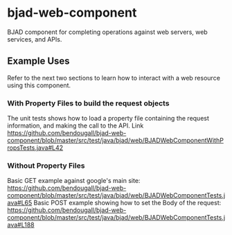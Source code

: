 # bjad-web-component
BJAD component for completing operations against web servers, web services, and APIs.
## Example Uses
Refer to the next two sections to learn how to interact with a web resource using this component.
### With Property Files to build the request objects
The unit tests shows how to load a property file containing the request information, and making the call to the API. Link https://github.com/bendougall/bjad-web-component/blob/master/src/test/java/bjad/web/BJADWebComponentWithPropsTests.java#L42
### Without Property Files
Basic GET example against google's main site: https://github.com/bendougall/bjad-web-component/blob/master/src/test/java/bjad/web/BJADWebComponentTests.java#L65
Basic POST example showing how to set the Body of the request: https://github.com/bendougall/bjad-web-component/blob/master/src/test/java/bjad/web/BJADWebComponentTests.java#L188
